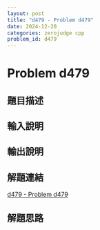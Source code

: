 ```yaml
---
layout: post
title: "d479 - Problem d479"
date: 2024-12-20
categories: zerojudge cpp
problem_id: d479
---
```


# Problem d479

## 題目描述



## 輸入說明



## 輸出說明



## 解題連結

[d479 - Problem d479](https://zerojudge.tw/ShowProblem?problemid=d479)

## 解題思路

